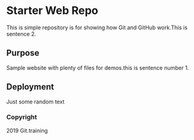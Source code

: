 
# Starter Web Repo

This is simple repository is for showing how Git and GitHub work.This is sentence 2.

## Purpose

Sample website with plenty of files for demos.this is sentence number 1.

## Deployment

Just some random text

### Copyright
2019 Git.training